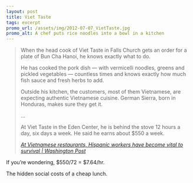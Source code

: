 ```yaml
---
layout: post
title: Viet Taste
tags: excerpt
promo_url: /assets/img/2012-07-07_VietTaste.jpg
promo_alt: A chef puts rice noodles into a bowl in a kitchen
---
```


> When the head cook of Viet Taste in Falls Church gets an order for a plate of Bun Cha Hanoi, he knows   exactly what to do.
>
> He has cooked the pork dish — with vermicelli noodles, greens and pickled vegetables — countless times and knows exactly how much fish sauce and fresh herbs to add.
>
> Outside his kitchen, the customers, most of them Vietnamese, are expecting authentic Vietnamese cuisine. German Sierra, born in Honduras, makes sure they get it.
>
> ...
>
> At Viet Taste in the Eden Center, he is behind the stove 12 hours a day, six days a week. He said he earns about $550 a week.
>
> <footer><cite><a href="http://www.washingtonpost.com/local/at-vietnamese-restaurant-a-honduran-does-all-the-cooking/2012/07/01/gJQASPafGW_story.html">At Vietnamese restaurants, Hispanic workers have become vital to survival | Washington Post</a></cite></footer>

If you’re wondering, $550/72 = $7.64/hr.

The hidden social costs of a cheap lunch.
